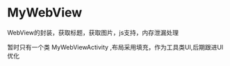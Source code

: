 # MyWebView
WebView的封装，获取标题，获取图片，js支持，内存泄漏处理
  
暂时只有一个类  MyWebViewActivity  ,布局采用填充，作为工具类UI,后期跟进UI优化
